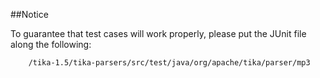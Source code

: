 ##Notice

To guarantee that test cases will work properly, please put the JUnit file along the following:

        /tika-1.5/tika-parsers/src/test/java/org/apache/tika/parser/mp3
